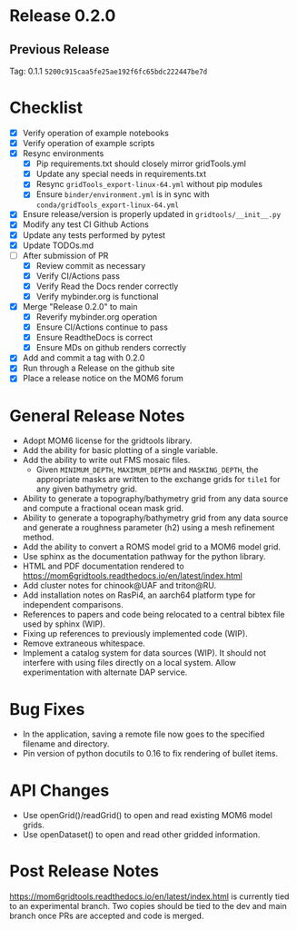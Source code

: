 # Release 0.2.0

## Previous Release

Tag: 0.1.1 `5200c915caa5fe25ae192f6fc65bdc222447be7d`

# Checklist

 - [X] Verify operation of example notebooks
 - [X] Verify operation of example scripts
 - [X] Resync environments
   - [X] Pip requirements.txt should closely mirror gridTools.yml
   - [X] Update any special needs in requirements.txt
   - [X] Resync `gridTools_export-linux-64.yml` without pip modules
   - [X] Ensure `binder/environment.yml` is in sync
         with `conda/gridTools_export-linux-64.yml`
 - [X] Ensure release/version is properly updated in `gridtools/__init__.py`
 - [X] Modify any test CI Github Actions
 - [X] Update any tests performed by pytest
 - [X] Update TODOs.md
 - [ ] After submission of PR
   - [X] Review commit as necessary
   - [X] Verify CI/Actions pass
   - [X] Verify Read the Docs render correctly
   - [X] Verify mybinder.org is functional
 - [X] Merge "Release 0.2.0" to main
   - [X] Reverify mybinder.org operation
   - [X] Ensure CI/Actions continue to pass
   - [X] Ensure ReadtheDocs is correct
   - [X] Ensure MDs on github renders correctly
 - [X] Add and commit a tag with 0.2.0
 - [X] Run through a Release on the github site
 - [X] Place a release notice on the MOM6 forum

# General Release Notes

 - Adopt MOM6 license for the gridtools library.
 - Add the ability for basic plotting of a single variable.
 - Add the ability to write out FMS mosaic files.
   - Given `MINIMUM_DEPTH`, `MAXIMUM_DEPTH` and `MASKING_DEPTH`, the
     appropriate masks are written to the exchange grids for
     `tile1` for any given bathymetry grid.
 - Ability to generate a topography/bathymetry grid from any
   data source and compute a fractional ocean mask grid.
 - Ability to generate a topography/bathymetry grid from any
   data source and generate a roughness parameter (h2) using
   a mesh refinement method.
 - Add the ability to convert a ROMS model grid to a MOM6
   model grid.
 - Use sphinx as the documentation pathway for the python
   library.
 - HTML and PDF documentation rendered to
   https://mom6gridtools.readthedocs.io/en/latest/index.html
 - Add cluster notes for chinook@UAF and triton@RU.
 - Add installation notes on RasPi4, an aarch64 platform type for independent comparisons.
 - References to papers and code being relocated to a central bibtex file used by sphinx (WIP).
 - Fixing up references to previously implemented code (WIP).
 - Remove extraneous whitespace.
 - Implement a catalog system for data sources (WIP).  It should not interfere with using
   files directly on a local system.  Allow experimentation with alternate DAP service.

# Bug Fixes
 
 - In the application, saving a remote file now goes to
   the specified filename and directory.
 - Pin version of python docutils to 0.16 to fix rendering
   of bullet items.

# API Changes

 - Use openGrid()/readGrid() to open and read existing MOM6 model grids.
 - Use openDataset() to open and read other gridded information.

# Post Release Notes

https://mom6gridtools.readthedocs.io/en/latest/index.html is currently tied to an
experimental branch.  Two copies should be tied to the dev and main branch once
PRs are accepted and code is merged.

